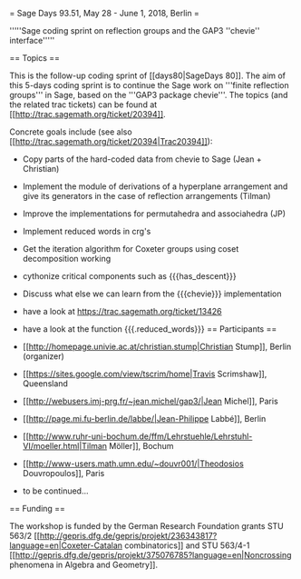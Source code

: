 = Sage Days 93.51, May 28 - June 1, 2018, Berlin =

'''''Sage coding sprint on reflection groups and the GAP3 ''chevie'' interface'''''

== Topics ==

This is the follow-up coding sprint of [[days80|SageDays 80]]. The aim of this 5-days coding sprint is to continue the Sage work on '''finite reflection groups''' in Sage, based on the '''GAP3 package chevie'''. The topics (and the related trac tickets) can be found at [[http://trac.sagemath.org/ticket/20394]].

Concrete goals include (see also [[http://trac.sagemath.org/ticket/20394|Trac20394]]):

 * Copy parts of the hard-coded data from chevie to Sage (Jean + Christian)
 * Implement the module of derivations of a hyperplane arrangement and give its generators in the case of reflection arrangements (Tilman)
 * Improve the implementations for permutahedra and associahedra (JP)
 * Implement reduced words in crg's
 * Get the iteration algorithm for Coxeter groups using coset decomposition working
 * cythonize critical components such as {{{has_descent}}}
 * Discuss what else we can learn from the {{{chevie}}} implementation

 * have a look at https://trac.sagemath.org/ticket/13426
 * have a look at the function {{{.reduced_words}}}
== Participants ==

 * [[http://homepage.univie.ac.at/christian.stump|Christian Stump]], Berlin (organizer)
 * [[https://sites.google.com/view/tscrim/home|Travis Scrimshaw]], Queensland
 * [[http://webusers.imj-prg.fr/~jean.michel/gap3/|Jean Michel]], Paris
 * [[http://page.mi.fu-berlin.de/labbe/|Jean-Philippe Labbé]], Berlin
 * [[http://www.ruhr-uni-bochum.de/ffm/Lehrstuehle/Lehrstuhl-VI/moeller.html|Tilman Möller]], Bochum
 * [[http://www-users.math.umn.edu/~douvr001/|Theodosios Douvropoulos]], Paris
 * to be continued...

== Funding ==

The workshop is funded by the German Research Foundation grants STU 563/2 [[http://gepris.dfg.de/gepris/projekt/236343817?language=en|Coxeter-Catalan combinatorics]] and STU 563/4-1 [[http://gepris.dfg.de/gepris/projekt/375076785?language=en|Noncrossing phenomena in Algebra and Geometry]].

